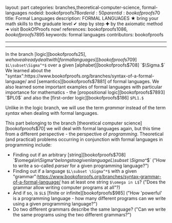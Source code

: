 layout: part
categories: branches,theoretical-computer-science, formal-languages
nodeid: bookofproofs$78
orderid: 50
parentid: bookofproofs$70
title: Formal Languages
description: FORMAL LANGUAGES ★ bring your math skills to the graduate level ✔ step by step ✚ by the axiomatic method ➜ visit BookOfProofs now!
references: bookofproofs$1086,bookofproofs$7895
keywords: formal languages
contributors: bookofproofs


---


---

In the branch [logic][bookofproofs$25], we have already dealt with [formal languages][bookofproofs$709] `$L\subset\Sigma^*$` over a given [alphabet][bookofproofs$708] `$\Sigma.$` We learned about the "syntax":https://www.bookofproofs.org/branches/syntax-of-a-formal-language/ and [semantics][bookofproofs$7881] of formal languages. We also learned some important examples of formal languages with particular importance for mathematics - the [propositional logic][bookofproofs$7893] `$PL0$` and also the [first-order logic][bookofproofs$186] `$PL1.$`

Unlike in the logic branch, we will use the term _grammar_ instead of the term _syntax_ when dealing with formal languages.

This part belonging to the branch [theoretical computer science][bookofproofs$70] we will deal with formal languages again, but this time from a different perspective - the perspective of _programming_. Theoretical (and practical) problems occurring in conjunction with formal languages in programming include:
* Finding out if an arbitrary [string][bookofproofs$708] `$\omega\in\Sigma^*$` belongs to a given language `$L\subset \Sigma^*$` ("How to write a so-called _parser_ for a given programming language?")
* Finding out if a language `$L\subset \Sigma^*$` with a given "grammar":https://www.bookofproofs.org/branches/syntax-grammar-of-a-formal-language/ has at least one string `$\omega in L$`? ("Does the grammar allow writing computer programs at all"?)
* And if so, is `$L$` [finite or infinite][bookofproofs$985] ("How 'powerful' is a programming language - how many different programs can we write using a given programming language?")
* Do two different grammars describe the same language? ("Can we write the same programs using the two different grammars?")
